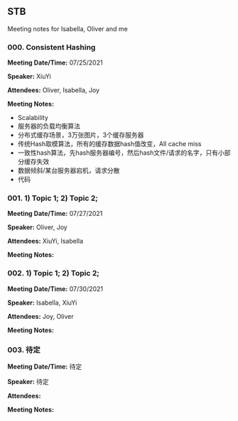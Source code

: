 ## STB

Meeting notes for Isabella, Oliver and me

### 000. Consistent Hashing
**Meeting Date/Time:** 07/25/2021 

**Speaker:** XiuYi 

**Attendees:** Oliver, Isabella, Joy

**Meeting Notes:**

* Scalability
* 服务器的负载均衡算法
* 分布式缓存场景，3万张图片，3个缓存服务器
* 传统Hash取模算法，所有的缓存数据hash值改变，All cache miss
* 一致性hash算法，先hash服务器编号，然后hash文件/请求的名字，只有小部分缓存失效
* 数据倾斜/某台服务器宕机，请求分散
* 代码


### 001. 1) Topic 1; 2) Topic 2; 
**Meeting Date/Time:** 07/27/2021 

**Speaker:**  Oliver, Joy

**Attendees:** XiuYi, Isabella

**Meeting Notes:**


### 002. 1) Topic 1; 2) Topic 2; 
**Meeting Date/Time:** 07/30/2021 

**Speaker:**  Isabella, XiuYi

**Attendees:** Joy, Oliver

**Meeting Notes:**


### 003. 待定
**Meeting Date/Time:** 待定 

**Speaker:** 待定

**Attendees:**

**Meeting Notes:**
